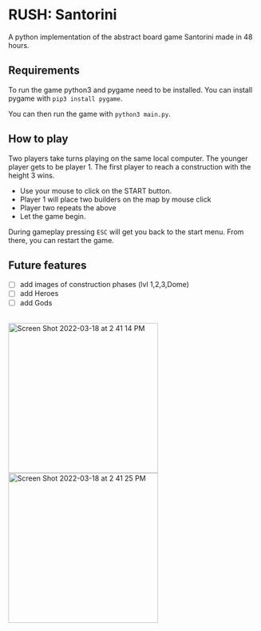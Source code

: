 # RUSH: Santorini
A python implementation of the abstract board game Santorini made in 48 hours.

## Requirements
To run the game python3 and pygame need to be installed. You can install pygame with `pip3 install pygame`.

You can then run the game with `python3 main.py`.

## How to play
Two players take turns playing on the same local computer. The younger player gets to be player 1. The first player to reach a construction with the height 3 wins.
- Use your mouse to click on the START button.
- Player 1 will place two builders on the map by mouse click
- Player two repeats the above
- Let the game begin.

During gameplay pressing `ESC` will get you back to the start menu. From there, you can restart the game.

## Future features
- [ ] add images of construction phases (lvl 1,2,3,Dome)
- [ ] add Heroes
- [ ] add Gods

</br><img width="300" alt="Screen Shot 2022-03-18 at 2 41 14 PM" src="https://user-images.githubusercontent.com/77061872/159004851-d7501173-3c4d-4c89-929c-0060c3b2feb3.png"> <img width="300" alt="Screen Shot 2022-03-18 at 2 41 25 PM" src="https://user-images.githubusercontent.com/77061872/159004967-359e039a-d441-4e97-a4f1-365af8fd342a.png"></br>
